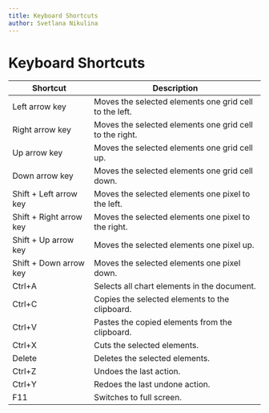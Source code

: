 ```yaml
---
title: Keyboard Shortcuts
author: Svetlana Nikulina
---
```

# Keyboard Shortcuts

| Shortcut | Description |
|---|---|
| Left arrow key | Moves the selected elements one grid cell to the left. |
| Right arrow key | Moves the selected elements one grid cell to the right. |
| Up arrow key | Moves the selected elements one grid cell up. |
| Down arrow key | Moves the selected elements one grid cell down. |
| Shift + Left arrow key | Moves the selected elements one pixel to the left. |
| Shift + Right arrow key | Moves the selected elements one pixel to the right. |
| Shift + Up arrow key | Moves the selected elements one pixel up. |
| Shift + Down arrow key | Moves the selected elements one pixel down.  |
| Ctrl+A | Selects all chart elements in the document. |
| Ctrl+C | Copies the selected elements to the clipboard. |
| Ctrl+V | Pastes the copied elements from the clipboard. |
| Ctrl+X | Cuts the selected elements. |
| Delete | Deletes the selected elements. |
| Ctrl+Z | Undoes the last action. |
| Ctrl+Y | Redoes the last undone action. |
| F11 |	Switches to full screen. |